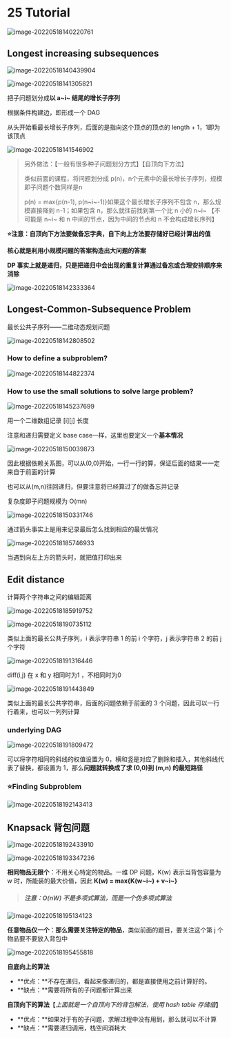 # 25 Tutorial

![image-20220518140220761](https://screen-shot.obs.cn-north-4.myhuaweicloud.com/image-20220518140220761.png)

## Longest increasing subsequences

![image-20220518140439904](https://screen-shot.obs.cn-north-4.myhuaweicloud.com/image-20220518140439904.png)

![image-20220518141305821](https://screen-shot.obs.cn-north-4.myhuaweicloud.com/image-20220518141305821.png)

把子问题划分成**以 a~i~ 结尾的增长子序列**

根据条件构建边，即形成一个 DAG

从头开始看最长增长子序列，后面的是指向这个顶点的顶点的 length + 1，1即为该顶点

![image-20220518141546902](https://screen-shot.obs.cn-north-4.myhuaweicloud.com/image-20220518141546902.png)

> 另外做法：【一般有很多种子问题划分方式】【自顶向下方法】
>
> 类似前面的课程，将问题划分成 p(n)，n个元素中的最长增长子序列，规模即子问题个数同样是n
>
> p(n) = max{p(n-1), p(n~i~-1)}如果这个最长增长子序列不包含 n，那么规模直接降到 n-1；如果包含 n，那么就往前找到第一个比 n 小的 n~i~ 【不可能是 n~i~ 和 n 中间的节点，因为中间的节点和 n 不会构成增长序列】

**:star:注意：自顶向下方法要做备忘字典，自下向上方法要存储好已经计算出的值**

**核心就是利用小规模问题的答案构造出大问题的答案**

**DP 事实上就是递归，只是把递归中会出现的重复计算通过备忘或合理安排顺序来消除**

![image-20220518142333364](https://screen-shot.obs.cn-north-4.myhuaweicloud.com/image-20220518142333364.png)

## Longest-Common-Subsequence Problem

最长公共子序列——二维动态规划问题

![image-20220518142808502](https://screen-shot.obs.cn-north-4.myhuaweicloud.com/image-20220518142808502.png)

### How to define a subproblem?

![image-20220518144822374](https://screen-shot.obs.cn-north-4.myhuaweicloud.com/image-20220518144822374.png)

### How to use the small solutions to solve large problem?

![image-20220518145237699](https://screen-shot.obs.cn-north-4.myhuaweicloud.com/image-20220518145237699.png)

用一个二维数组记录 [i]\[j] 长度

注意和递归需要定义 base case一样，这里也要定义一个**基本情况**

![image-20220518150039873](https://screen-shot.obs.cn-north-4.myhuaweicloud.com/image-20220518150039873.png)

因此根据依赖关系图，可以从(0,0)开始，一行一行的算，保证后面的结果一一定来自于前面的计算

也可以从(m,n)往回递归，但要注意将已经算过了的做备忘并记录

复杂度即子问题规模为 O(mn)

![image-20220518150331746](https://screen-shot.obs.cn-north-4.myhuaweicloud.com/image-20220518150331746.png)

通过箭头事实上是用来记录最后怎么找到相应的最优情况

![image-20220518185746933](https://screen-shot.obs.cn-north-4.myhuaweicloud.com/image-20220518185746933.png)

当遇到向左上方的箭头时，就把值打印出来

## Edit distance

计算两个字符串之间的编辑距离

![image-20220518185919752](https://screen-shot.obs.cn-north-4.myhuaweicloud.com/image-20220518185919752.png)

![image-20220518190735112](https://screen-shot.obs.cn-north-4.myhuaweicloud.com/image-20220518190735112.png)

类似上面的最长公共子序列，i 表示字符串 1 的前 i 个字符，j 表示字符串 2 的前 j 个字符

![image-20220518191316446](https://screen-shot.obs.cn-north-4.myhuaweicloud.com/image-20220518191316446.png)

diff(i,j) 在 x 和 y 相同时为1 ，不相同时为0

![image-20220518191443849](https://screen-shot.obs.cn-north-4.myhuaweicloud.com/image-20220518191443849.png)

类似上面的最长公共字符串，后面的问题依赖于前面的 3 个问题，因此可以一行行着来，也可以一列列计算

### underlying DAG

![image-20220518191809472](https://screen-shot.obs.cn-north-4.myhuaweicloud.com/image-20220518191809472.png)

可以将字符相同的斜线的权值设置为 0，横和竖是对应了删除和插入，其他斜线代表了替换，都设置为 1，那么**问题就转换成了求 (0,0)到 (m,n) 的最短路径**

### :star:Finding Subproblem

![image-20220518192143413](https://screen-shot.obs.cn-north-4.myhuaweicloud.com/image-20220518192143413.png)

## Knapsack 背包问题

![image-20220518192433910](https://screen-shot.obs.cn-north-4.myhuaweicloud.com/image-20220518192433910.png)

![image-20220518193347236](https://screen-shot.obs.cn-north-4.myhuaweicloud.com/image-20220518193347236.png)

**相同物品无限个**：不用关心特定的物品。一维 DP 问题，K(w) 表示当背包容量为 w 时，所能装的最大价值，因此 **K(w) = max{K(w~i~) + v~i~}**

> ##### 注意：O(nW) 不是多项式算法，而是一个伪多项式算法

![image-20220518195134123](https://screen-shot.obs.cn-north-4.myhuaweicloud.com/image-20220518195134123.png)

**任意物品仅一个**：**那么需要关注特定的物品**，类似前面的题目，要关注这个第 j 个物品要不要放入背包中

![image-20220518195455818](https://screen-shot.obs.cn-north-4.myhuaweicloud.com/image-20220518195455818.png)

**自底向上的算法**

- **优点：**不存在递归，看起来像递归的，都是直接使用之前计算好的。
- **缺点：**需要将所有的子问题都计算出来

**自顶向下的算法**【*上面就是一个自顶向下的背包解法，使用 hash table 存储值*】

- **优点：**如果对于有的子问题，求解过程中没有用到，那么就可以不计算
- **缺点：**需要递归调用，栈空间消耗大

